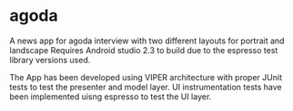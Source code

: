 # agoda
A news app for agoda interview with two different layouts for portrait and landscape
Requires Android studio 2.3 to build due to the espresso test library versions used.

The App has been developed using VIPER architecture with proper JUnit tests to test the presenter and model layer.
UI instrumentation tests have been implemented uisng espresso to test the UI layer.
